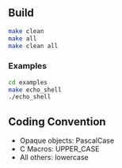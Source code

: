 ## Build


```bash
make clean
make all
make clean all
```


### Examples

```bash
cd examples
make echo_shell
./echo_shell
```

## Coding Convention

- Opaque objects: PascalCase
- C Macros: UPPER_CASE
- All others: lowercase
